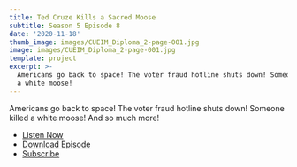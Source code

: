 ```yaml
---
title: Ted Cruze Kills a Sacred Moose
subtitle: Season 5 Episode 8
date: '2020-11-18'
thumb_image: images/CUEIM_Diploma_2-page-001.jpg
image: images/CUEIM_Diploma_2-page-001.jpg
template: project
excerpt: >-
  Americans go back to space! The voter fraud hotline shuts down! Someone killed
  a white moose!
---
```


Americans go back to space! The voter fraud hotline shuts down! Someone killed a white moose! And so much more!

* [Listen Now](https://oembed.libsyn.com/embed?item_id=16869158)
* [Download Episode](https://traffic.libsyn.com/secure/ashinnshow/A_Shinn_Show_Season_5_8.mp3)
* [Subscribe](http://ashinnshow.com/rss)